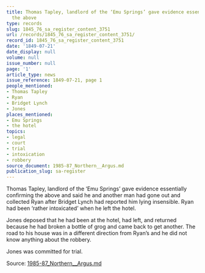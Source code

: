 ```yaml
---
title: Thomas Tapley, landlord of the ‘Emu Springs’ gave evidence essentially confirming
  the above
type: records
slug: 1845_76_sa_register_content_3751
url: /records/1845_76_sa_register_content_3751/
record_id: 1845_76_sa_register_content_3751
date: '1849-07-21'
date_display: null
volume: null
issue_number: null
page: '1'
article_type: news
issue_reference: 1849-07-21, page 1
people_mentioned:
- Thomas Tapley
- Ryan
- Bridget Lynch
- Jones
places_mentioned:
- Emu Springs
- the hotel
topics:
- legal
- court
- trial
- intoxication
- robbery
source_document: 1985-87_Northern__Argus.md
publication_slug: sa-register
---
```


Thomas Tapley, landlord of the ‘Emu Springs’ gave evidence essentially confirming the above and said he and another man had gone out and collected Ryan after Bridget Lynch had reported him lying insensible.  Ryan had been ‘rather intoxicated’ when he left the hotel.

Jones deposed that he had been at the hotel, had left, and returned because he had broken a bottle of grog and came back to get another.  The road to his house was in a different direction from Ryan’s and he did not know anything about the robbery.

Jones was committed for trial.

Source: [1985-87_Northern__Argus.md](/downloads/markdown/1985-87_Northern__Argus.md)
